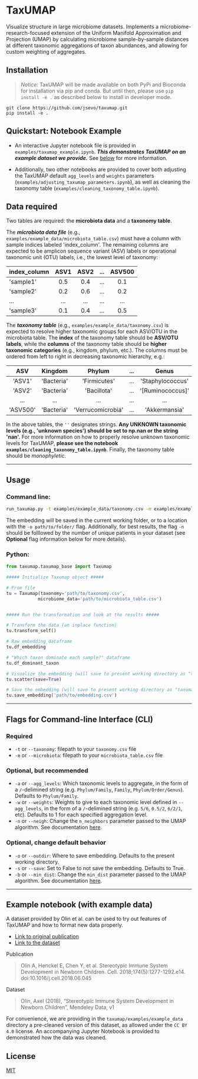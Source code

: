 # TaxUMAP

Visualize structure in large microbiome datasets. Implements a microbiome-research-focused extension of the Uniform Manifold Approximation and Projection (UMAP) by calculating microbiome sample-by-sample distances at different taxonomic aggregations of taxon abundances, and allowing for custom weighting of aggregates.

## Installation

> *Notice:* TaxUMAP will be made available on both PyPi and Bioconda for installation via pip and conda. But until then, please use `pip install -e .` as described below to install in developer mode.


```
git clone https://github.com/jsevo/taxumap.git
pip install -e .
```

## Quickstart: Notebook Example

* An interactive Jupyter notebook file is provided in `examples/taxumap_example.ipynb`. ***This demonstrates TaxUMAP on an example dataset we provide.*** See [below](#example_data) for more information.

* Additionally, two other notebooks are provided to cover both adjusting the TaxUMAP default `agg_levels` and `weights` parameters (`examples/adjusting_taxumap_parameters.ipynb`), as well as cleaning the taxonomy table (`examples/cleaning_taxonomy_table.ipynb`).


## Data required
Two tables are required: the **microbiota data** and a **taxonomy table**.

The ***microbiota data file*** (e.g., `examples/example_data/microbiota_table.csv`) must have a column with sample indices labeled 'index_column'. The remaining columns are expected to be amplicon sequence variant (ASV) labels or operational taxonomic unit (OTU) labels, i.e., the lowest level of taxonomy:

| index_column | ASV1 | ASV2 | ... | ASV500 |
| :--- | :---: | :---: | :---: | :---: |
|'sample1'| 0.5| 0.4| ... | 0.1 |
|'sample2'|0.2| 0.6| ... | 0.2 |
| ... | ... | ... | ... | ... |
|'sample3'|0.1| 0.4| ... | 0.5 |


The ***taxonomy table*** (e.g., `examples/example_data/taxonomy.csv`) is expected to resolve higher taxonomic groups for each ASV/OTU in the microbiota table. The **index** of the taxonomy table should be **ASV/OTU labels**, while the **columns** of the taxonomy table should be **higher taxonomic categories** (e.g., kingdom, phylum, etc.). The columns must be ordered from left to right in decreasing taxonomic hierarchy, e.g.:


| ASV | Kingdom    | Phylum       | ...   | Genus    | Species |
| :---: | :---:       | :---:        | :---: | :---:  |:---:  |
| 'ASV1' | 'Bacteria' | 'Firmicutes' | ...   | 'Staphylococcus' | 'aureus' |
| 'ASV2' | 'Bacteria' | 'Bacillota' | ...   | '[Ruminococcus]' | 'gnavus' |
| ... | ... | ... | ...   | ... | ... |
| 'ASV500' | 'Bacteria' | 'Verrucomicrobia' | ...  | 'Akkermansia' | 'muciniphila' |

In the above tables, the ``''`` designates strings. **Any UNKNOWN taxonomic levels (e.g., 'unknown species') should be set to np.nan or the string 'nan'.** For more information on how to properly resolve unknown taxonomic levels for TaxUMAP, **please see the notebook `examples/cleaning_taxonomy_table.ipynb`**. Finally, the taxonomy table should be *monophyletic*.


---

## Usage

### Command line:

```bash
run_taxumap.py -t examples/example_data/taxonomy.csv -m examples/example_data/microbiota_table.csv
```
The embedding will be saved in the current working folder, or to a location with the `-o path/to/folder/` flag. Additionally, for best results, the flag `-n` should be folllowed by the number of unique patients in your dataset (see **Optional** flag information below for more details).


### Python:
```python
from taxumap.taxumap_base import Taxumap

##### Initialize Taxumap object #####

# From file
tu = Taxumap(taxonomy='path/to/taxonomy.csv',
            microbiome_data='path/to/microbiota_table.csv')


##### Run the transformation and look at the results #####

# Transform the data (an inplace function)
tu.transform_self()

# Raw embedding dataframe
tu.df_embedding

# "Which taxon dominate each sample?" dataframe
tu.df_dominant_taxon

# Visualize the embedding (will save to present working directory as "taxumap_scatterplot.pdf")
tu.scatter(save=True)

# Save the embedding (will save to present working directory as "taxumap_embedding.csv" if no parameter passed)
tu.save_embedding('path/to/embedding.csv')

```

---

## Flags for Command-line Interface (CLI)

### Required

* `-t` or `--taxonomy`: filepath to your `taxonomy.csv` file
* `-m` or `--microbiota`: filepath to your `microbiota_table.csv` file

### Optional, but recommended

* `-a` or `--agg_levels`: Which taxonomic levels to aggregate, in the form of a `/`-delimined string (e.g. `Phylum/Family`, `Family`, `Phylum/Order/Genus`). Defaults to `Phylum/Family`.
* `-w` or `--weights`: Weights to give to each taxonomic level defined in `--agg_levels`, in the form of a `/`-delimined string (e.g. `5/6`, `0.5/2`, `6/2/1`, etc). Defaults to 1 for each specified aggregation level.
* `-n` or `--neigh`: Change the `n_neighbors` parameter passed to the UMAP algorithm. See documentation [here](https://umap-learn.readthedocs.io/en/latest/parameters.html?highlight=n_neighbors#n-neighbors).


### Optional, change default behavior

* `-o` or `--outdir`: Where to save embedding. Defaults to the present working directory.
* `-s` or `--save`: Set to False to not save the embedding. Defaults to True.
* `-b` or `--min_dist`: Change the `min_dist` parameter passed to the UMAP algorithm. See documentation [here](https://umap-learn.readthedocs.io/en/latest/parameters.html?highlight=min_dist#min-dist).


---

## Example notebook (with example data) <a name="example_data"></a>

A dataset provided by Olin et al. can be used to try out  features of TaxUMAP and how to format new data properly.

* [Link to original publication](https://pubmed.ncbi.nlm.nih.gov/30142345/)
* [Link to the dataset](http://dx.doi.org/10.17632/ynhdrcxtcc.1)

Publication
> Olin A, Henckel E, Chen Y, et al. Stereotypic Immune System Development in Newborn Children. Cell. 2018;174(5):1277-1292.e14. doi:10.1016/j.cell.2018.06.045

Dataset
> Olin, Axel (2018), “Stereotypic Immune System Development in Newborn Children”, Mendeley Data, v1

For convenience, we are providing in the `taxumap/examples/example_data` directory a pre-cleaned version of this dataset, as allowed under the `CC BY 4.0` license. An accompanying Jupyter Notebook is provided to demonstrated how the data was cleaned.



## License

[MIT](https://choosealicense.com/licenses/mit/)
